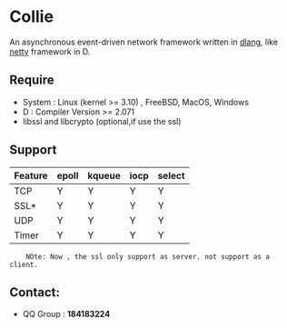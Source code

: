 # Collie
An asynchronous event-driven network framework written in [dlang](http://dlang.org/), like [netty](http://netty.io/) framework in D.

## Require
- System : Linux (kernel >= 3.10) , FreeBSD, MacOS, Windows
- D : Compiler Version >= 2.071
- libssl and libcrypto (optional,if use the ssl)

##  Support

Feature   |   epoll   |   kqueue   |   iocp    |   select 
----------|-----------|------------|-----------|------------ 
TCP       |     Y     |     Y      |     Y     |     Y
SSL*      |     Y     |     Y      |     Y     |     Y
UDP       |     Y     |     Y      |     Y     |     Y
Timer     |     Y     |     Y      |     Y     |     Y
        NOte: Now , the ssl only support as server. not support as a client.
## Contact:
* QQ Group : **184183224**
